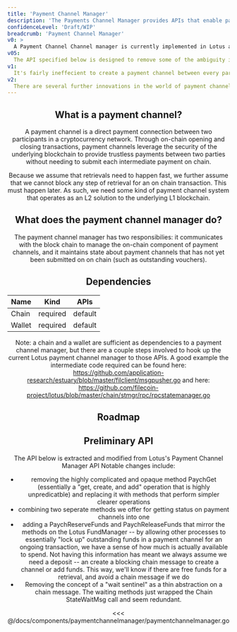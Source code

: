 ```yaml
---
title: 'Payment Channel Manager'
description: 'The Payments Channel Manager provides APIs that enable payment for retrieval via payment channels.'
confidenceLevel: 'Draft/WIP'
breadcrumb: 'Payment Channel Manager'
v0: >
  A Payment Channel Channel manager is currently implemented in Lotus and used for retrievals. It works, but it does have one significant pain point: as written, it always creates a blocking chain message to deposit funds in a channel at the beginning of a retrieval. This prevents performant retrieval
v05:
  The API specified below is designed to remove some of the ambiguity in the current payment channel manager, and to efficiently unlock paying for lots of retrievals ahead of time, so that they can proceed in batchs without being blocked by the chain. This fulfills the original purpose of a payment channel.
v1:
  It's fairly ineffecient to create a payment channel between every party that wants to transact on a network. A common technique for managing payment channels in a large scale crypto currency network is a "hub and spoke pattern". In this scenario, two parties who do not yet have a direct payment channel can go through an intermediary they've both already established a channel with. The mechanism to do this called is "Hash-Locked-Time-Codes", and the Filecoin blockchain has the machinery to do this. This is possibly something we need to implement to get payment channels to work at scale, even for an "MVP" retrieval market CDN. Both Bitcoin and Ethereum offer networks that have this functionality
v2:
  There are several further innovations in the world of payment channel mechanisms (https://finalitylabs.io/static/media/SetPaymentChannels.8a29d449.pdf, https://eprint.iacr.org/2017/635.pdf). Third parties looking to innovate in this space can offer custom implementations of the payment channel manager as a way of becoming service providers for fast payments
---
```


<Header />

## What is a payment channel?

A payment channel is a direct payment connection between two participants in a cryptocurrency network. Through on-chain opening and closing transactions, payment channels leverage the security of the underlying blockchain to provide trustless payments between two parties without needing to submit each intermediate payment on chain. 

Because we assume that retrievals need to happen fast, we further assume that we cannot block any step of retrieval for an on chain transaction. This must happen later. As such, we need some kind of payment channel system that operates as an L2 solution to the underlying L1 blockchain.

## What does the payment channel manager do?

The payment channel manager has two responsibilies: it communicates with the block chain to manage the on-chain component of payment channels, and it maintains state about payment channels that has not yet been submitted on on chain (such as outstanding vouchers).

## Dependencies

| Name | Kind | APIs |
| ---- | ---- | ---- |
| Chain | required | default |
| Wallet | required | default |

Note: a chain and a wallet are sufficient as dependencies to a payment channel manager, but there are a couple steps involved to hook up the current Lotus payment channel manager to those APIs. A good example the intermediate code required can be found here:
https://github.com/application-research/estuary/blob/master/filclient/msgpusher.go
and here:
https://github.com/filecoin-project/lotus/blob/master/chain/stmgr/rpc/rpcstatemanager.go

## Roadmap

<RoadMapPage />

## Preliminary API

The API below is extracted and modified from Lotus's Payment Channel Manager API
Notable changes include:

- removing the highly complicated and opaque method PaychGet (essentially a "get, create, and add" operation that is highly unpredicatble) and replacing it
with methods that perform simpler clearer operations
- combining two seperate methods we offer for getting status on payment channels into one
- adding a PaychReserveFunds and PaychReleaseFunds that mirror the methods on the Lotus FundManager -- by allowing other processes to essentially "lock up" outstanding funds in a payment channel for an ongoing transaction, we have a sense of how much is actually available to spend. Not having this information has meant we always assume we need a deposit -- an create a blocking chain message to create a channel or add funds. This way, we'll know if there are free funds for a retrieval, and avoid a chain message if we do
- Removing the concept of a "wait sentinel" as a thin abstraction on a chain message. The waiting methods just wrapped the Chain StateWaitMsg call and seem redundant.

<<< @/docs/components/paymentchannelmanager/paymentchannelmanager.go



